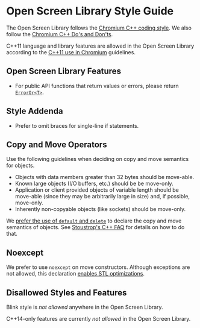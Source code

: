 # Open Screen Library Style Guide

The Open Screen Library follows the
[Chromium C++ coding style](https://chromium.googlesource.com/chromium/src/+/master/styleguide/c++/c++.md).
We also follow the
[Chromium C++ Do's and Don'ts](https://sites.google.com/a/chromium.org/dev/developers/coding-style/cpp-dos-and-donts).

C++11 language and library features are allowed in the Open Screen Library
according to the
[C++11 use in Chromium](https://chromium-cpp.appspot.com#core-whitelist) guidelines.

## Open Screen Library Features

- For public API functions that return values or errors, please return
  [`ErrorOr<T>`](https://chromium.googlesource.com/openscreen/+/master/base/error.h).

## Style Addenda

- Prefer to omit braces for single-line if statements.

## Copy and Move Operators

Use the following guidelines when deciding on copy and move semantics for
objects.

- Objects with data members greater than 32 bytes should be move-able.
- Known large objects (I/O buffers, etc.) should be be move-only.
- Application or client provided objects of variable length should be move-able
  (since they may be arbitrarily large in size) and, if possible, move-only.
- Inherently non-copyable objects (like sockets) should be move-only.

We [prefer the use of `default` and `delete`](https://sites.google.com/a/chromium.org/dev/developers/coding-style/cpp-dos-and-donts#TOC-Prefer-to-use-default)
to declare the copy and move semantics of objects.  See
[Stoustrop's C++ FAQ](http://www.stroustrup.com/C++11FAQ.html#default)
for details on how to do that.

## Noexcept

We prefer to use `noexcept` on move constructors.  Although exceptions are not
allowed, this declaration [enables STL optimizations](https://en.cppreference.com/w/cpp/language/noexcept_spec).

## Disallowed Styles and Features

Blink style is *not allowed* anywhere in the Open Screen Library.

C++14-only features are currently *not allowed* in the Open Screen Library.
